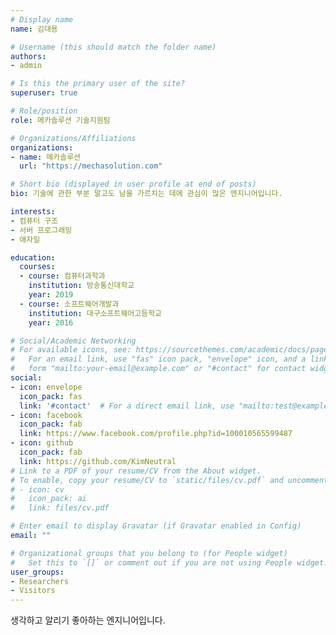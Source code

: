 ```yaml
---
# Display name
name: 김대용 

# Username (this should match the folder name)
authors:
- admin

# Is this the primary user of the site?
superuser: true

# Role/position
role: 메카솔루션 기술지원팀

# Organizations/Affiliations
organizations:
- name: 메카솔루션
  url: "https://mechasolution.com"

# Short bio (displayed in user profile at end of posts)
bio: 기술에 관한 부분 말고도 남을 가르치는 데에 관심이 많은 엔지니어입니다.

interests:
- 컴퓨터 구조
- 서버 프로그래밍
- 애자일

education:
  courses:
  - course: 컴퓨터과학과
    institution: 방송통신대학교 
    year: 2019
  - course: 소프트웨어개발과 
    institution: 대구소프트웨어고등학교
    year: 2016

# Social/Academic Networking
# For available icons, see: https://sourcethemes.com/academic/docs/page-builder/#icons
#   For an email link, use "fas" icon pack, "envelope" icon, and a link in the
#   form "mailto:your-email@example.com" or "#contact" for contact widget.
social:
- icon: envelope
  icon_pack: fas
  link: '#contact'  # For a direct email link, use "mailto:test@example.org".
- icon: facebook
  icon_pack: fab
  link: https://www.facebook.com/profile.php?id=100010565599487
- icon: github
  icon_pack: fab
  link: https://github.com/KimNeutral
# Link to a PDF of your resume/CV from the About widget.
# To enable, copy your resume/CV to `static/files/cv.pdf` and uncomment the lines below.
# - icon: cv
#   icon_pack: ai
#   link: files/cv.pdf

# Enter email to display Gravatar (if Gravatar enabled in Config)
email: ""

# Organizational groups that you belong to (for People widget)
#   Set this to `[]` or comment out if you are not using People widget.
user_groups:
- Researchers
- Visitors
---
```


생각하고 알리기 좋아하는 엔지니어입니다.